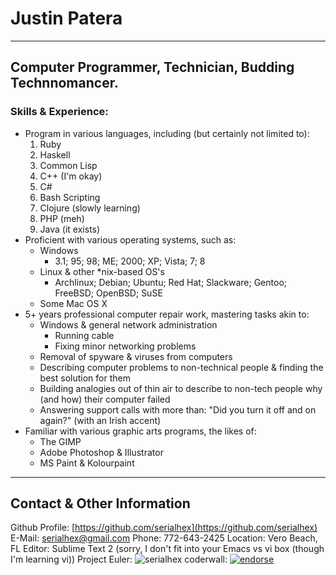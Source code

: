 # Justin Patera

--------------------------------------------------------------------------------

## Computer Programmer, Technician, Budding Technnomancer.

### Skills & Experience:
* Program in various languages, including (but certainly not limited to):
    1. Ruby
    1. Haskell
    1. Common Lisp
    1. C++ (I'm okay)
    1. C#
    1. Bash Scripting
    1. Clojure (slowly learning)
    1. PHP (meh)
    1. Java (it exists)
* Proficient with various operating systems, such as:
    * Windows
        * 3.1; 95; 98; ME; 2000; XP; Vista; 7; 8
    * Linux & other *nix-based OS's
        * Archlinux; Debian; Ubuntu; Red Hat; Slackware; Gentoo; FreeBSD; OpenBSD; SuSE
    * Some Mac OS X
* 5+ years professional computer repair work, mastering tasks akin to:
    * Windows & general network administration
        * Running cable
        * Fixing minor networking problems
    * Removal of spyware & viruses from computers
    * Describing computer problems to non-technical people & finding the best solution for them
    * Building analogies out of thin air to describe to non-tech people why (and how) their computer failed
    * Answering support calls with more than: "Did you turn it off and on again?" (with an Irish accent)
* Familiar with various graphic arts programs, the likes of:
    * The GIMP
    * Adobe Photoshop & Illustrator
    * MS Paint & Kolourpaint

--------------------------------------------------------------------------------

## Contact & Other Information

Github Profile: [https://github.com/serialhex](https://github.com/serialhex)
E-Mail: [serialhex@gmail.com](mailto:serialhex@gmail.com)
Phone: 772-643-2425
Location: Vero Beach, FL
Editor: Sublime Text 2 (sorry, I don't fit into your Emacs vs vi box (though I'm learning vi))
Project Euler: ![serialhex](http://projecteuler.net/profile/serialhex.png)
coderwall: [![endorse](http://api.coderwall.com/serialhex/endorsecount.png)](http://coderwall.com/serialhex)
